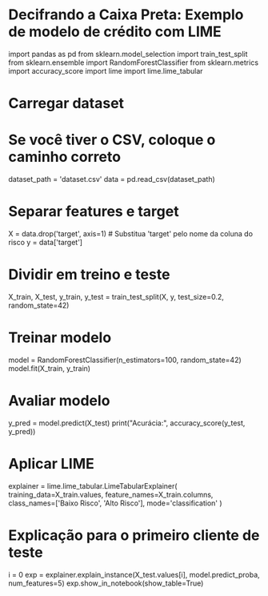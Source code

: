 # Decifrando a Caixa Preta: Exemplo de modelo de crédito com LIME

import pandas as pd
from sklearn.model_selection import train_test_split
from sklearn.ensemble import RandomForestClassifier
from sklearn.metrics import accuracy_score
import lime
import lime.lime_tabular

# Carregar dataset
# Se você tiver o CSV, coloque o caminho correto
dataset_path = 'dataset.csv'
data = pd.read_csv(dataset_path)

# Separar features e target
X = data.drop('target', axis=1)  # Substitua 'target' pelo nome da coluna do risco
y = data['target']

# Dividir em treino e teste
X_train, X_test, y_train, y_test = train_test_split(X, y, test_size=0.2, random_state=42)

# Treinar modelo
model = RandomForestClassifier(n_estimators=100, random_state=42)
model.fit(X_train, y_train)

# Avaliar modelo
y_pred = model.predict(X_test)
print("Acurácia:", accuracy_score(y_test, y_pred))

# Aplicar LIME
explainer = lime.lime_tabular.LimeTabularExplainer(
    training_data=X_train.values,
    feature_names=X_train.columns,
    class_names=['Baixo Risco', 'Alto Risco'],
    mode='classification'
)

# Explicação para o primeiro cliente de teste
i = 0
exp = explainer.explain_instance(X_test.values[i], model.predict_proba, num_features=5)
exp.show_in_notebook(show_table=True)

